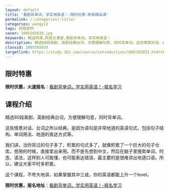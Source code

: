 ```yaml
---
layout: default
title: '看剧背单词，学实用英语！-限时优惠-网易精品课'
permalink: /:categories/:title/
categories: wangyi2
tags: 网易提供
cover: 1005165033.jpg
keywords: 精选网课,网易云课堂,看剧背单词，学实用英语！
description: 精选80段美剧、英剧经典台词，方便理解句意，同时背单词。这些情景对话、台词之所以经典，是因为语句是非常地道的英语句式，包
classid: 1005165033
targetlink: https://study.163.com/course/introduction/1005165033.htm?share=1&shareId=1025206652&utm_campaign=share&utm_medium=iphoneShare&utm_source=&utm_u=1025206652
---
```


## 限时特惠

**限时优惠，火速报名**：[看剧背单词，学实用英语！-报名学习](https://study.163.com/course/introduction/1005165033.htm?share=1&shareId=1025206652&utm_campaign=share&utm_medium=iphoneShare&utm_source=&utm_u=1025206652)

## 课程介绍

精选80段美剧、英剧经典台词，方便理解句意，同时背单词。



这些情景对话、台词之所以经典，是因为语句是非常地道的英语句式，包括句子结构、单词用法、地道的表达方式等。



我们讲，当你背过的句子多了，积累的句式多了，就像积累了一个巨大的句子仓库，想用的时候，直接拿出来用。而不是先想到中文，然后在脑子里搜索单词、时态、语法，这样别人可能懂，也可能表达错误，最主要的是很难讲出地道口语。所以，建议大家平时多积累。



这个课程，不夸大地讲，如果掌握其中三成，你的英语都能上升一个level。

**限时优惠，报名地址**：[看剧背单词，学实用英语！-报名学习](https://study.163.com/course/introduction/1005165033.htm?share=1&shareId=1025206652&utm_campaign=share&utm_medium=iphoneShare&utm_source=&utm_u=1025206652)

